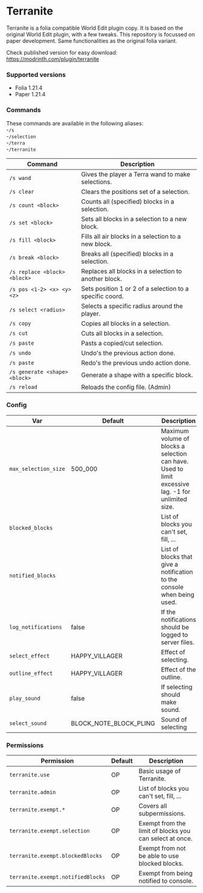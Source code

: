 # Terranite
Terranite is a folia compatible World Edit plugin copy. It is based on the original World Edit plugin, with a few tweaks. This repository is focussed on paper development. Same functionalities as the original folia variant.

Check published version for easy download:<br/>
https://modrinth.com/plugin/terranite

### Supported versions
- Folia 1.21.4
- Paper 1.21.4

### Commands
These commands are available in the following aliases:<br/>
-`/s`<br/>
-`/selection`<br/>
-`/terra`<br/>
-`/terranite`

| Command                       | Description                                              |
|-------------------------------|----------------------------------------------------------|
| `/s wand`                     | Gives the player a Terra wand to make selections.        |
| `/s clear`                    | Clears the positions set of a selection.                 |
| `/s count <block>`            | Counts all (specified) blocks in a selection.            |
| `/s set <block>`              | Sets all blocks in a selection to a new block.           |
| `/s fill <block>`             | Fills all air blocks in a selection to a new block.      |
| `/s break <block>`            | Breaks all (specified) blocks in a selection.            |
| `/s replace <block> <block>`  | Replaces all blocks in a selection to another block.     |
| `/s pos <1-2> <x> <y> <z>`    | Sets position 1 or 2 of a selection to a specific coord. |
| `/s select <radius>`          | Selects a specific radius around the player.             |
| `/s copy`                     | Copies all blocks in a selection.                        |
| `/s cut`                      | Cuts all blocks in a selection.                          |
| `/s paste`                    | Pasts a copied/cut selection.                            |
| `/s undo`                     | Undo's the previous action done.                         |
| `/s paste`                    | Redo's the previous undo action done.                    |
| `/s generate <shape> <block>` | Generate a shape with a specific block.                  |
| `/s reload`                   | Reloads the config file. (Admin)                         |


### Config

| Var                  | Default                | Description                                                                                        |
|----------------------|------------------------|----------------------------------------------------------------------------------------------------|
| `max_selection_size` | 500_000                | Maximum volume of blocks a selection can have. Used to limit excessive lag. -1 for unlimited size. |
| `blocked_blocks`     |                        | List of blocks you can't set, fill, ...                                                            |
| `notified_blocks`    |                        | List of blocks that give a notification to the console when being used.                            |
| `log_notifications`  | false                  | If the notifications should be logged to server files.                                             |
| `select_effect`      | HAPPY_VILLAGER         | Effect of selecting.                                                                               |
| `outline_effect`     | HAPPY_VILLAGER         | Effect of the outline.                                                                             |
| `play_sound`         | false                  | If selecting should make sound.                                                                    |
| `select_sound`       | BLOCK_NOTE_BLOCK_PLING | Sound of selecting                                                                                 |

### Permissions

| Permission                        | Default | Description                                             |
|-----------------------------------|---------|---------------------------------------------------------|
| `terranite.use`                   | OP      | Basic usage of Terranite.                               |
| `terranite.admin`                 | OP      | List of blocks you can't set, fill, ...                 |
| `terranite.exempt.*`              | OP      | Covers all subpermissions.                              |
| `terranite.exempt.selection`      | OP      | Exempt from the limit of blocks you can select at once. |
| `terranite.exempt.blockedBlocks`  | OP      | Exempt from not be able to use blocked blocks.          |
| `terranite.exempt.notifiedBlocks` | OP      | Exempt from being notified to console.                  |
